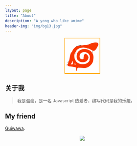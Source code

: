 ```yaml
---
layout: page
title: "About"
description: "A yong who like anime"
header-img: "img/bg13.jpg"
---
```


<center>
    <p><img src="img/first12.png" style="border: 2px solid orange" align="center"></p>
</center>


## 关于我

>我是温豪，是一名 Javascript 热爱者，编写代码是我的乐趣。


## My friend

[Guiwawa](https://github.com/Guiwawa).

<center>
    <p><img src="http://dreamofbook.qiniudn.com/hacker.png" align="center"></p>
</center>
